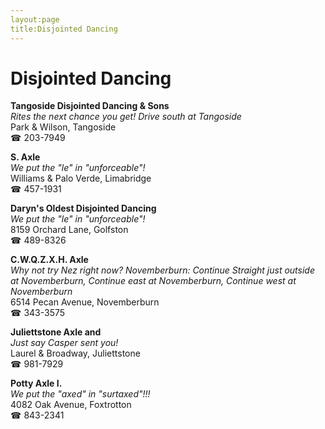 ```yaml
---
layout:page
title:Disjointed Dancing
---
```

# Disjointed Dancing

**Tangoside Disjointed Dancing & Sons**  
_Rites the next chance you get! 
Drive south at Tangoside_  
Park & Wilson, Tangoside  
☎ 203-7949



**S. Axle**  
_We put the "le" in "unforceable"!_  
Williams & Palo Verde, Limabridge  
☎ 457-1931



**Daryn's Oldest Disjointed Dancing**  
_We put the "le" in "unforceable"!_  
8159 Orchard Lane, Golfston  
☎ 489-8326



**C.W.Q.Z.X.H. Axle**  
_Why not try Nez right now? 
Novemberburn: Continue Straight just outside at Novemberburn, Continue east at Novemberburn, Continue west at Novemberburn_  
6514 Pecan Avenue, Novemberburn  
☎ 343-3575



**Juliettstone Axle and**  
_Just say Casper sent you!_  
Laurel & Broadway, Juliettstone  
☎ 981-7929



**Potty Axle I.**  
_We put the "axed" in "surtaxed"!!!_  
4082 Oak Avenue, Foxtrotton  
☎ 843-2341



